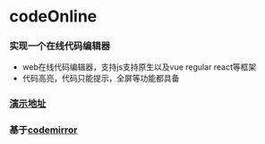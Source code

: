 # codeOnline

### 实现一个在线代码编辑器
+ web在线代码编辑器，支持js支持原生以及vue regular react等框架
+ 代码高亮，代码只能提示，全屏等功能都具备


### [演示地址](https://xxyj.github.io/codeOnline/model/html/index.html)



### 基于[codemirror](http://codemirror.net/)
